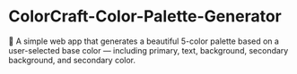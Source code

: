 # ColorCraft-Color-Palette-Generator
🎨 A simple web app that generates a beautiful 5-color palette based on a user-selected base color — including primary, text, background, secondary background, and secondary color.

